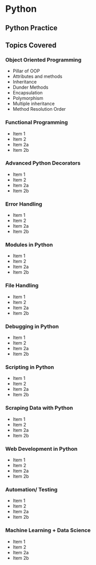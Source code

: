 # Python
## Python Practice 

## Topics Covered 

### Object Oriented Programming

* Pillar of OOP
* Attributes and methods
* Inheritance
* Dunder Methods
* Encapsulation
* Polymorphism
* Multiple inheritance
* Method Resolution Order

### Functional Programming 

* Item 1
* Item 2
* Item 2a
* Item 2b

### Advanced Python Decorators

* Item 1
* Item 2
* Item 2a
* Item 2b

### Error Handling

* Item 1
* Item 2
* Item 2a
* Item 2b

### Modules in Python

* Item 1
* Item 2
* Item 2a
* Item 2b

### File Handling

* Item 1
* Item 2
* Item 2a
* Item 2b

### Debugging in Python

* Item 1
* Item 2
* Item 2a
* Item 2b

### Scripting in Python

* Item 1
* Item 2
* Item 2a
* Item 2b

### Scraping Data with Python

* Item 1
* Item 2
* Item 2a
* Item 2b

### Web Development in Python

* Item 1
* Item 2
* Item 2a
* Item 2b

### Automation/ Testing 

* Item 1
* Item 2
* Item 2a
* Item 2b

### Machine Learning + Data Science

* Item 1
* Item 2
* Item 2a
* Item 2b


